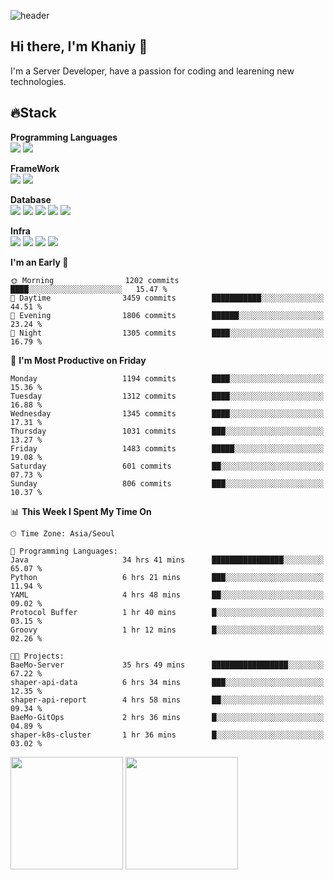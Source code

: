 ![header](https://capsule-render.vercel.app/api?type=soft&text=Welcome!&color=auto&height=200&section=header&fontSize=70)

## Hi there, I'm Khaniy 👋
I'm a Server Developer, have a passion for coding and learening new technologies.
<!-- <br> 📫 Email : kangh1596@gmail.com 
<br> 📝 Blog  : khan03.tistory.com/
<br> <img src="https://img.shields.io/badge/Email-222222?style=for-the-badge&logo=Gmail&logoColor=white">
<br> <img src="https://img.shields.io/badge/Blog -222222?style=for-the-badge&logo=Tistory&logoColor=white">
[hank0302's Blog](https://khan03.tistory.com/)
-->
## 🔥Stack 

**Programming Languages** <br>
 <img src="https://img.shields.io/badge/JAVA-E6522C?style=for-the-badge&logo=Java&logoColor=white">
 <img src="https://img.shields.io/badge/Python-3776AB?style=for-the-badge&logo=python&logoColor=white">

**FrameWork** <br>
<img src="https://img.shields.io/badge/SpringBoot-6DB33F?style=for-the-badge&logo=SpringBoot&logoColor=white">
<img src="https://img.shields.io/badge/FastAPI-009688?style=for-the-badge&logo=FastAPI&logoColor=white">

**Database** <br>
<img src="https://img.shields.io/badge/MySQL-4479A1?style=for-the-badge&logo=MySQL&logoColor=white">
<img src="https://img.shields.io/badge/MariaDB-003545?style=for-the-badge&logo=MariaDB&logoColor=white">
<img src="https://img.shields.io/badge/MongoDB-47A248?style=for-the-badge&logo=MongoDB&logoColor=white">
<img src="https://img.shields.io/badge/Redis-DC382D?style=for-the-badge&logo=Redis&logoColor=white">
<img src="https://img.shields.io/badge/PostgreSQL-4169E1?style=for-the-badge&logo=PostgreSQL&logoColor=white">

**Infra** <br>
<img src="https://img.shields.io/badge/Docker-2496ED?style=for-the-badge&logo=Docker&logoColor=white">
<img src="https://img.shields.io/badge/Kubernetes-326CE5?style=for-the-badge&logo=Kubernetes&logoColor=white">
<img src="https://img.shields.io/badge/Prometheus-E6522C?style=for-the-badge&logo=prometheus&logoColor=white">
<img src="https://img.shields.io/badge/Grafana-F46800?style=for-the-badge&logo=grafana&logoColor=white">

<!--START_SECTION:waka-->
**I'm an Early 🐤** 

```text
🌞 Morning                1202 commits        ████░░░░░░░░░░░░░░░░░░░░░   15.47 % 
🌆 Daytime                3459 commits        ███████████░░░░░░░░░░░░░░   44.51 % 
🌃 Evening                1806 commits        ██████░░░░░░░░░░░░░░░░░░░   23.24 % 
🌙 Night                  1305 commits        ████░░░░░░░░░░░░░░░░░░░░░   16.79 % 
```
📅 **I'm Most Productive on Friday** 

```text
Monday                   1194 commits        ████░░░░░░░░░░░░░░░░░░░░░   15.36 % 
Tuesday                  1312 commits        ████░░░░░░░░░░░░░░░░░░░░░   16.88 % 
Wednesday                1345 commits        ████░░░░░░░░░░░░░░░░░░░░░   17.31 % 
Thursday                 1031 commits        ███░░░░░░░░░░░░░░░░░░░░░░   13.27 % 
Friday                   1483 commits        █████░░░░░░░░░░░░░░░░░░░░   19.08 % 
Saturday                 601 commits         ██░░░░░░░░░░░░░░░░░░░░░░░   07.73 % 
Sunday                   806 commits         ███░░░░░░░░░░░░░░░░░░░░░░   10.37 % 
```


📊 **This Week I Spent My Time On** 

```text
🕑︎ Time Zone: Asia/Seoul

💬 Programming Languages: 
Java                     34 hrs 41 mins      ████████████████░░░░░░░░░   65.07 % 
Python                   6 hrs 21 mins       ███░░░░░░░░░░░░░░░░░░░░░░   11.94 % 
YAML                     4 hrs 48 mins       ██░░░░░░░░░░░░░░░░░░░░░░░   09.02 % 
Protocol Buffer          1 hr 40 mins        █░░░░░░░░░░░░░░░░░░░░░░░░   03.15 % 
Groovy                   1 hr 12 mins        █░░░░░░░░░░░░░░░░░░░░░░░░   02.26 % 

🐱‍💻 Projects: 
BaeMo-Server             35 hrs 49 mins      █████████████████░░░░░░░░   67.22 % 
shaper-api-data          6 hrs 34 mins       ███░░░░░░░░░░░░░░░░░░░░░░   12.35 % 
shaper-api-report        4 hrs 58 mins       ██░░░░░░░░░░░░░░░░░░░░░░░   09.34 % 
BaeMo-GitOps             2 hrs 36 mins       █░░░░░░░░░░░░░░░░░░░░░░░░   04.89 % 
shaper-k8s-cluster       1 hr 36 mins        █░░░░░░░░░░░░░░░░░░░░░░░░   03.02 % 
```


<!--END_SECTION:waka-->
<p>
  <img height="180em" src="https://github-readme-stats-khaniys-projects.vercel.app/api?username=khaniy&show_icons=true&include_all_commits=true&theme=dracula">
  <img height="180em" src="https://github-readme-stats-khaniys-projects.vercel.app/api/top-langs?username=khaniy&layout=compact&theme=dracula">
</p>

